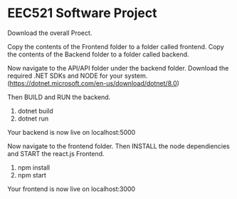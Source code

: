 

# EEC521 Software Project

Download the overall Proect.

Copy the contents of the Frontend folder to a folder called frontend.
Copy the contents of the Backend folder to a folder called backend.

Now navigate to the API/API folder under the backend folder. 
Download the required .NET SDKs and NODE for your system.
(https://dotnet.microsoft.com/en-us/download/dotnet/8.0)

Then BUILD and RUN the backend.  
 1. dotnet build
 2. dotnet run

Your backend is now live on localhost:5000

Now navigate to the frontend folder. 
Then INSTALL the node dependiencies and START the react.js Frontend.
 1. npm install
 2. npm start
    
Your frontend is now live on localhost:3000
